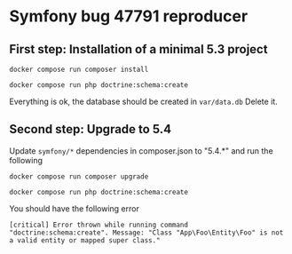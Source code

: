 # Symfony bug 47791 reproducer

## First step: Installation of a minimal 5.3 project

`docker compose run composer install` 

`docker compose run php doctrine:schema:create`

Everything is ok, the database should be created in `var/data.db`
Delete it.

## Second step: Upgrade to 5.4

Update `symfony/*` dependencies in composer.json to "5.4.*" and run the following

`docker compose run composer upgrade` 

`docker compose run php doctrine:schema:create`

You should have the following error 
```
[critical] Error thrown while running command "doctrine:schema:create". Message: "Class "App\Foo\Entity\Foo" is not a valid entity or mapped super class."
```
